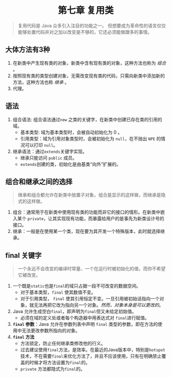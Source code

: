 # <center>第七章 复用类</center> #
> 复用代码是 Java 众多引入注目的功能之一。 但想要成为革命性的语言仅仅能够处置代码并对之加以改变是不够的，它还必须能做跟多的事情。
## 大体方法有3种
1. 在新类中产生现有类的对象，新类中含有现有类的对象，这种方法也称为 *组合* 。
2. 按照现有类的类型创建对象，无需改变现有类的代码，只需向新类中添加新的方法，这种方法也称 *继承* 。
3. 代理。
## 语法
1.  组合语法: 组合语法通过`new` 之类的关键字，在新类中创建已存在类的引用的域。
    - 基本类型: 域为基本类型时，会被自动初始化为 0 。
    - 引用类型：域为引用对象类型时，会被初始化为 `null`，在不抛出 `NPE` 的情况可以打印 `null`。
2. 继承语法：通过`extends`关键字实现。
    - 继承只能访问 `public` 成员。
    - `extends`创建的类，初始化是由基类“向外”扩展的。
## 组合和继承之间的选择
> 继承和组合都允许在新类中放置子对象，组合是显示的这样做，而继承是隐式的这样做。
1. 组合：通常用于在新类中使用现有类的功能而非它的接口的情形。在新类中嵌入某个 `private`，让其实现现有功能，而暴露给用户的是事先为新类设计号的接口。
2. 继承：一般是在使用某一个类，现在要为其开发一个特殊版本，此时就选择继承。

## final 关键字
> 一个永远不会改变的编译时常量、一个在运行时被初始化的值，而你不希望它被改变。
1. 一个既是`static`也是`final`的域只占据一段不可改变的数据空间。
    - 对于基本类型，`final` 使其数值不变。
    - 对于引用类型， `final` 使其引用恒定不变。一旦引用被初始话指向一个对象，就无法再把它改为指向另一个对象。*然而，对象本身是可以更改的*。
2. Java 允许生成空白`final`，即声明为`final`但又未给定初始值。
    - 必须在域的定义处或者每个构造器中用表达式对 `final`进行赋值。
3. **`final` 参数**：Java 允许在参数列表中声明 `final` 类型的参数，即在方法的使用中无法更改参数所指向的对象。
4. **`final` 方法**
    - 方法锁定，防止任何继承类修改他的行义。
    - 过去建议使用`final`方法，是效率。在最近的Java版本中，特别是`hotspot`技术，不在需要`final`来优化方法了，并且不应该使用，只有在明确禁止覆盖的时候才将方法设置为`final`的。
    - `private` 方法都隐式为`final`的。